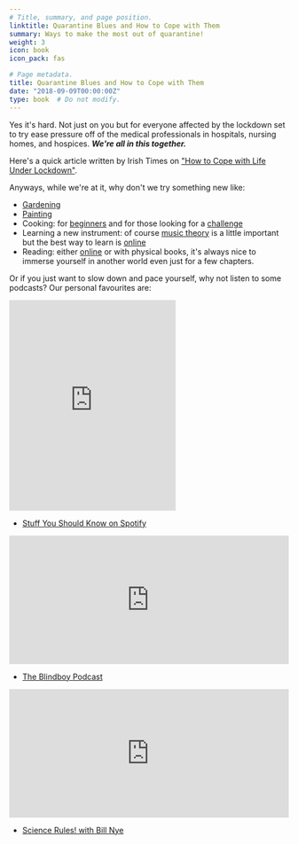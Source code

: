 ```yaml
---
# Title, summary, and page position.
linktitle: Quarantine Blues and How to Cope with Them
summary: Ways to make the most out of quarantine!
weight: 3
icon: book
icon_pack: fas

# Page metadata.
title: Quarantine Blues and How to Cope with Them
date: "2018-09-09T00:00:00Z"
type: book  # Do not modify.
---
```


Yes it's hard. Not just on you but for everyone affected by the lockdown set to try ease pressure off of the medical professionals in hospitals, nursing homes, and hospices.
**_We're all in this together._**

Here's a quick article written by Irish Times on ["How to Cope with Life Under Lockdown"](https://www.independent.ie/world-news/coronavirus/housebound-how-to-cope-with-life-under-lockdown-39041057.html).

Anyways, while we're at it, why don't we try something new like:

* [Gardening](https://www.irishtimes.com/life-and-style/homes-and-property/gardens/gardening-for-beginners-how-to-sow-and-grow-for-the-first-time-1.4211965)
* [Painting](https://drawpaintacademy.com/painting-for-beginners/)
* Cooking: for [beginners](https://www.purewow.com/food/easy-dinner-recipes-for-beginners) and for those looking for a [challenge](https://www.saveur.com/most-challenging-recipes/)
* Learning a new instrument: of course [music theory](https://guitar.com/lessons/lessons-theory-introduction-to-scales/) is a little important but the best way to learn is [online](https://www.tropicalmba.com/learn-to-play-guitar/)
* Reading: either [online](https://www.fictionpress.com/) or with physical books, it's always nice to immerse yourself in another world even just for a few chapters.

Or if you just want to slow down and pace yourself, why not listen to some podcasts? Our personal favourites are:

<iframe src="https://open.spotify.com/embed/playlist/2qtmaeg0wfJWvBQ7waNlyW" width="300" height="380" frameborder="0" allowtransparency="true" allow="encrypted-media"></iframe>

* [Stuff You Should Know on Spotify](https://open.spotify.com/playlist/2qtmaeg0wfJWvBQ7waNlyW) 

<iframe src="https://open.spotify.com/embed-podcast/show/7HinkS0WZqDuMXYh02EUY1" width="100%" height="232" frameborder="0" allowtransparency="true" allow="encrypted-media"></iframe>

* [The Blindboy Podcast](https://open.spotify.com/show/7HinkS0WZqDuMXYh02EUY1?si=CAYM5aXdTy2-qB0HYbm4kw)

<iframe src="https://open.spotify.com/embed-podcast/show/3zGr8BgdHMdhUeLhgEYX8R" width="100%" height="232" frameborder="0" allowtransparency="true" allow="encrypted-media"></iframe>

* [Science Rules! with Bill Nye](https://open.spotify.com/show/3zGr8BgdHMdhUeLhgEYX8R?si=rCWqFH4aTUetdQWdns7JjA)
